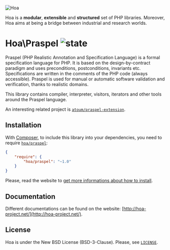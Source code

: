 ![Hoa](http://static.hoa-project.net/Image/Hoa_small.png)

Hoa is a **modular**, **extensible** and **structured** set of PHP libraries.
Moreover, Hoa aims at being a bridge between industrial and research worlds.

# Hoa\Praspel ![state](http://central.hoa-project.net/State/Praspel)

Praspel (PHP Realistic Annotation and Specification Language) is a formal
specification language for PHP. It is based on the design-by-contract paradigm
and uses preconditions, postconditions, invariants etc. Specifications are
written in the comments of the PHP code (always accessible). Praspel is used for
manual or automatic software validation and verification, thanks to realistic
domains.

This library contains compiler, interpreter, visitors, iterators and other tools
around the Praspel language.

An interesting related project is
[`atoum/praspel-extension`](http://central.hoa-project.net/Resource/Contributions/Atoum/PraspelExtension).

## Installation

With [Composer](http://getcomposer.org/), to include this library into your
dependencies, you need to require
[`hoa/praspel`](https://packagist.org/packages/hoa/praspel):

```json
{
    "require": {
        "hoa/praspel": "~1.0"
    }
}
```

Please, read the website to [get more informations about how to
install](http://hoa-project.net/Source.html).

## Documentation

Different documentations can be found on the website:
[http://hoa-project.net/](http://hoa-project.net/).

## License

Hoa is under the New BSD License (BSD-3-Clause). Please, see
[`LICENSE`](http://hoa-project.net/LICENSE).
